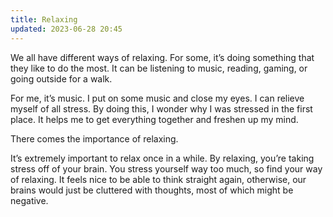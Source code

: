 ```yaml
---
title: Relaxing
updated: 2023-06-28 20:45
---
```


We all have different ways of relaxing. For some, it’s doing something that they like to do the most. It can be listening to music, reading, gaming, or going outside for a walk.

For me, it’s music. I put on some music and close my eyes. I can relieve myself of all stress. By doing this, I wonder why I was stressed in the first place. It helps me to get everything together and freshen up my mind.

There comes the importance of relaxing.

It’s extremely important to relax once in a while. By relaxing, you’re taking stress off of your brain. You stress yourself way too much, so find your way of relaxing. It feels nice to be able to think straight again, otherwise, our brains would just be cluttered with thoughts, most of which might be negative.
